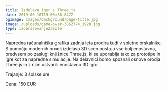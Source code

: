 ```yaml
---
title: Izdelava iger s Three.js
date: 2019-06-10T19:00:38.847Z
bgImage: images/background/page-title.jpg
image: /uploads/game-over-3862774_1920.jpg
type: izobrazevanjeZaSole
---
```

Napredna računalniška grafika zadnja leta prodira tudi v spletne brskalnike. S pomočjo modernih orodij izdelava 3D scen postaja vse bolj enostavna, predvsem po zaslugi knjižnice Three.js, ki se uporablja tako za prototipe in igre kot za napredne simulacije. Na delavnici bomo spoznali osnove orodja Three.js in z njim ustvarili enostavno 3D igro.



Trajanje: 3 šolske ure

Cena: 150 EUR
